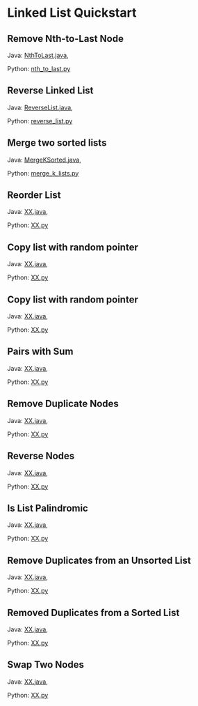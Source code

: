 # Linked List Quickstart

## Remove Nth-to-Last Node
Java: [NthToLast.java](https://github.com/samgh/6-Weeks-to-Interview-Ready/blob/master/quickstart_guides/graphs/java/NthToLast.java),

Python: [nth_to_last.py](https://github.com/samgh/6-Weeks-to-Interview-Ready/blob/master/quickstart_guides/graphs/python/nth_to_last.py)

## Reverse Linked List
Java: [ReverseList.java](https://github.com/samgh/6-Weeks-to-Interview-Ready/blob/master/quickstart_guides/graphs/java/ReverseList.java),

Python: [reverse_list.py](https://github.com/samgh/6-Weeks-to-Interview-Ready/blob/master/quickstart_guides/graphs/python/reverse_list.py)

## Merge two sorted lists
Java: [MergeKSorted.java](https://github.com/samgh/6-Weeks-to-Interview-Ready/blob/master/quickstart_guides/graphs/java/MergeKLists.java),

Python: [merge_k_lists.py](https://github.com/samgh/6-Weeks-to-Interview-Ready/blob/master/quickstart_guides/graphs/python/merge_k_lists.py)

## Reorder List
Java: [XX.java](https://github.com/samgh/6-Weeks-to-Interview-Ready/blob/master/quickstart_guides/graphs/java/XX.java),

Python: [XX.py](https://github.com/samgh/6-Weeks-to-Interview-Ready/blob/master/quickstart_guides/graphs/python/XX.py)

## Copy list with random pointer
Java: [XX.java](https://github.com/samgh/6-Weeks-to-Interview-Ready/blob/master/quickstart_guides/graphs/java/XX.java),

Python: [XX.py](https://github.com/samgh/6-Weeks-to-Interview-Ready/blob/master/quickstart_guides/graphs/python/XX.py)

## Copy list with random pointer
Java: [XX.java](https://github.com/samgh/6-Weeks-to-Interview-Ready/blob/master/quickstart_guides/graphs/java/XX.java),

Python: [XX.py](https://github.com/samgh/6-Weeks-to-Interview-Ready/blob/master/quickstart_guides/graphs/python/XX.py)

## Pairs with Sum
Java: [XX.java](https://github.com/samgh/6-Weeks-to-Interview-Ready/blob/master/quickstart_guides/graphs/java/XX.java),

Python: [XX.py](https://github.com/samgh/6-Weeks-to-Interview-Ready/blob/master/quickstart_guides/graphs/python/XX.py)

## Remove Duplicate Nodes
Java: [XX.java](https://github.com/samgh/6-Weeks-to-Interview-Ready/blob/master/quickstart_guides/graphs/java/XX.java),

Python: [XX.py](https://github.com/samgh/6-Weeks-to-Interview-Ready/blob/master/quickstart_guides/graphs/python/XX.py)

## Reverse Nodes
Java: [XX.java](https://github.com/samgh/6-Weeks-to-Interview-Ready/blob/master/quickstart_guides/graphs/java/XX.java),

Python: [XX.py](https://github.com/samgh/6-Weeks-to-Interview-Ready/blob/master/quickstart_guides/graphs/python/XX.py)

## Is List Palindromic
Java: [XX.java](https://github.com/samgh/6-Weeks-to-Interview-Ready/blob/master/quickstart_guides/graphs/java/XX.java),

Python: [XX.py](https://github.com/samgh/6-Weeks-to-Interview-Ready/blob/master/quickstart_guides/graphs/python/XX.py)

## Remove Duplicates from an Unsorted List
Java: [XX.java](https://github.com/samgh/6-Weeks-to-Interview-Ready/blob/master/quickstart_guides/graphs/java/XX.java),

Python: [XX.py](https://github.com/samgh/6-Weeks-to-Interview-Ready/blob/master/quickstart_guides/graphs/python/XX.py)

## Removed Duplicates from a Sorted List
Java: [XX.java](https://github.com/samgh/6-Weeks-to-Interview-Ready/blob/master/quickstart_guides/graphs/java/XX.java),

Python: [XX.py](https://github.com/samgh/6-Weeks-to-Interview-Ready/blob/master/quickstart_guides/graphs/python/XX.py)

## Swap Two Nodes
Java: [XX.java](https://github.com/samgh/6-Weeks-to-Interview-Ready/blob/master/quickstart_guides/graphs/java/XX.java),

Python: [XX.py](https://github.com/samgh/6-Weeks-to-Interview-Ready/blob/master/quickstart_guides/graphs/python/XX.py)
